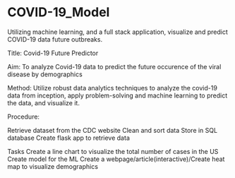 # COVID-19_Model
Utilizing machine learning, and a full stack application, visualize and predict COVID-19 data future outbreaks.

Title:  Covid-19 Future Predictor

Aim: To analyze Covid-19 data to predict the future occurence of the viral disease by demographics

Method: Utilize robust data analytics techniques to analyze the covid-19 data from inception, apply problem-solving and machine learning to predict the data, and visualize it. 

Procedure:

Retrieve dataset from the CDC website
Clean and sort data
Store in SQL database
Create flask app to retrieve data

Tasks
Create a line chart to visualize the total number of cases in the US
Create model for the ML
Create a webpage/article(interactive)/Create heat map to visualize demographics
